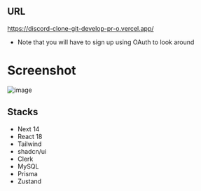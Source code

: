 
## URL
https://discord-clone-git-develop-pr-o.vercel.app/
* Note that you will have to sign up using OAuth to look around

# Screenshot
![image](https://github.com/pr-o/discord-clone/assets/83917784/c86d015f-c5a0-4069-9fe3-1c36e445ed1f)

## Stacks

- Next 14
- React 18
- Tailwind
- shadcn/ui
- Clerk
- MySQL
- Prisma
- Zustand


